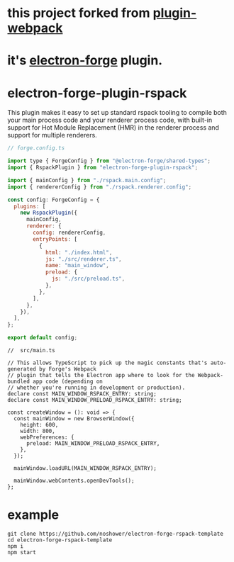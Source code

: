 # this project forked from [plugin-webpack](https://github.com/electron/forge/tree/main/packages/plugin/webpack)

# it's [electron-forge](https://www.electronforge.io/) plugin.

# electron-forge-plugin-rspack

This plugin makes it easy to set up standard rspack tooling to compile both your main process code and your renderer process code, with built-in support for Hot Module Replacement (HMR) in the renderer process and support for multiple renderers.

```javascript
// forge.config.ts

import type { ForgeConfig } from "@electron-forge/shared-types";
import { RspackPlugin } from "electron-forge-plugin-rspack";

import { mainConfig } from "./rspack.main.config";
import { rendererConfig } from "./rspack.renderer.config";

const config: ForgeConfig = {
  plugins: [
    new RspackPlugin({
      mainConfig,
      renderer: {
        config: rendererConfig,
        entryPoints: [
          {
            html: "./index.html",
            js: "./src/renderer.ts",
            name: "main_window",
            preload: {
              js: "./src/preload.ts",
            },
          },
        ],
      },
    }),
  ],
};

export default config;
```

```
//  src/main.ts

// This allows TypeScript to pick up the magic constants that's auto-generated by Forge's Webpack
// plugin that tells the Electron app where to look for the Webpack-bundled app code (depending on
// whether you're running in development or production).
declare const MAIN_WINDOW_RSPACK_ENTRY: string;
declare const MAIN_WINDOW_PRELOAD_RSPACK_ENTRY: string;

const createWindow = (): void => {
  const mainWindow = new BrowserWindow({
    height: 600,
    width: 800,
    webPreferences: {
      preload: MAIN_WINDOW_PRELOAD_RSPACK_ENTRY,
    },
  });

  mainWindow.loadURL(MAIN_WINDOW_RSPACK_ENTRY);

  mainWindow.webContents.openDevTools();
};
```

# example

```
git clone https://github.com/noshower/electron-forge-rspack-template
cd electron-forge-rspack-template
npm i
npm start
```
